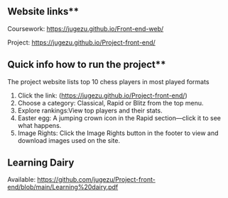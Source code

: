 ## Website links**

Coursework: https://jugezu.github.io/Front-end-web/

Project: https://jugezu.github.io/Project-front-end/

## Quick info how to run the project**

The project website lists top 10 chess players in most played formats

1. Click the link: (https://jugezu.github.io/Project-front-end/)
2. Choose a category: Classical, Rapid or Blitz from the top menu.
3. Explore rankings:View top players and their stats.
4. Easter egg: A jumping crown icon in the Rapid section—click it to see what happens.
5. Image Rights: Click the Image Rights button in the footer to view and download images used on the site.


## Learning Dairy

Available: https://github.com/jugezu/Project-front-end/blob/main/Learning%20dairy.pdf 
